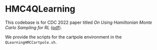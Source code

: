 # HMC4QLearning

This codebase is for CDC 2022 paper titled *On Using Hamiltonian Monte Carlo Sampling for RL* ([pdf](https://arxiv.org/abs/2011.05927)).

We provide the scripts for the cartpole environment in the `QLearningHMCCartpole.sh`. 
